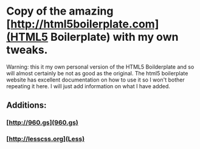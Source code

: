 #  Copy of the amazing [http://html5boilerplate.com](HTML5 Boilerplate) with my own tweaks.

Warning: this it my own personal version of the HTML5 Boilderplate and so will almost certainly be not as good as the original. The html5 boilerplate website has excellent documentation on how to use it so I won't bother repeating it here. I will just add information on what I have added. 

## Additions:

### [http://960.gs](960.gs)
### [http://lesscss.org](Less)
